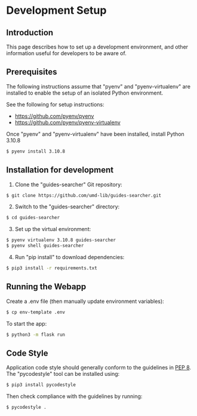 # Development Setup

## Introduction

This page describes how to set up a development environment, and other
information useful for developers to be aware of.

## Prerequisites

The following instructions assume that "pyenv" and "pyenv-virtualenv" are
installed to enable the setup of an isolated Python environment.

See the following for setup instructions:

* <https://github.com/pyenv/pyenv>
* <https://github.com/pyenv/pyenv-virtualenv>

Once "pyenv" and "pyenv-virtualenv" have been installed, install Python 3.10.8

```bash
$ pyenv install 3.10.8
```

## Installation for development

1) Clone the "guides-searcher" Git repository:

```bash
$ git clone https://github.com/umd-lib/guides-searcher.git
```

2) Switch to the "guides-searcher" directory:

```bash
$ cd guides-searcher
```

3) Set up the virtual environment:

```bash
$ pyenv virtualenv 3.10.8 guides-searcher
$ pyenv shell guides-searcher
```

4) Run "pip install" to download dependencies:

```bash
$ pip3 install -r requirements.txt
```

## Running the Webapp

Create a .env file (then manually update environment variables):

```bash
$ cp env-template .env
```

To start the app:

```bash
$ python3 -m flask run
```

## Code Style

Application code style should generally conform to the guidelines in
[PEP 8](https://www.python.org/dev/peps/pep-0008/). The "pycodestyle" tool
can be installed using:

```bash
$ pip3 install pycodestyle
```

Then check compliance with the guidelines by running:

```bash
$ pycodestyle .
```
